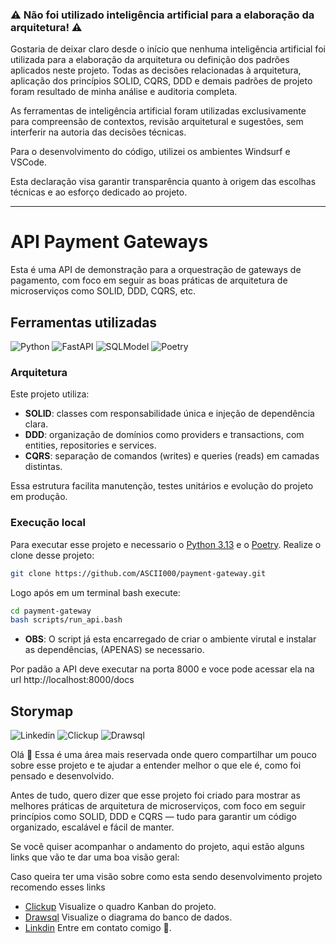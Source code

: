 <p align="center">

### ⚠️ Não foi utilizado inteligência artificial para a elaboração da arquitetura! ⚠️

Gostaria de deixar claro desde o início que nenhuma inteligência artificial foi utilizada para a elaboração da arquitetura ou definição dos padrões aplicados neste projeto. Todas as decisões relacionadas à arquitetura, aplicação dos princípios SOLID, CQRS, DDD e demais padrões de projeto foram resultado de minha análise e auditoria completa.

As ferramentas de inteligência artificial foram utilizadas exclusivamente para compreensão de contextos, revisão arquitetural e sugestões, sem interferir na autoria das decisões técnicas.

Para o desenvolvimento do código, utilizei os ambientes Windsurf e VSCode.

Esta declaração visa garantir transparência quanto à origem das escolhas técnicas e ao esforço dedicado ao projeto.

</p>


---


# API Payment Gateways

Esta é uma API de demonstração para a orquestração de gateways de pagamento, com foco em seguir as boas práticas de arquitetura de microserviços como SOLID, DDD, CQRS, etc.

## Ferramentas utilizadas

![Python](https://img.shields.io/badge/-Python-333333?style=flat&logo=python)
![FastAPI](https://img.shields.io/badge/-FastAPI-333333?style=flat&logo=fastapi)
![SQLModel](https://img.shields.io/badge/-SQLModel-333333?style=flat&logo=sqlmodel)
![Poetry](https://img.shields.io/badge/-Poetry-333333?style=flat&logo=poetry)

### Arquitetura
Este projeto utiliza:
- **SOLID**: classes com responsabilidade única e injeção de dependência clara.
- **DDD**: organização de domínios como providers e transactions, com entities, repositories e services.
- **CQRS**: separação de comandos (writes) e queries (reads) em camadas distintas.

Essa estrutura facilita manutenção, testes unitários e evolução do projeto em produção.

### Execução local
Para executar esse projeto e necessario o [Python 3.13](https://www.python.org/downloads/) e o [Poetry](https://python-poetry.org/).
Realize o clone desse projeto:

```bash
git clone https://github.com/ASCII000/payment-gateway.git
```

Logo após em um terminal bash execute:

```bash
cd payment-gateway
bash scripts/run_api.bash
```
- **OBS**: O script já esta encarregado de criar o ambiente virutal e instalar as dependências, (APENAS) se necessario.


Por padão a API deve executar na porta 8000 e voce pode acessar ela na url http://localhost:8000/docs

## Storymap
![Linkedin](https://img.shields.io/badge/-Linkedin-333333?style=flat&logo=linkedin)
![Clickup](https://img.shields.io/badge/-Clickup-333333?style=flat&logo=clickup)
![Drawsql](https://img.shields.io/badge/-Drawsql-333333?style=flat&logo=drawsql)

Olá 👋
Essa é uma área mais reservada onde quero compartilhar um pouco sobre esse projeto e te ajudar a entender melhor o que ele é, como foi pensado e desenvolvido.

Antes de tudo, quero dizer que esse projeto foi criado para mostrar as melhores práticas de arquitetura de microserviços, com foco em seguir princípios como SOLID, DDD e CQRS — tudo para garantir um código organizado, escalável e fácil de manter.

Se você quiser acompanhar o andamento do projeto, aqui estão alguns links que vão te dar uma boa visão geral:

Caso queira ter uma visão sobre como esta sendo desenvolvimento projeto recomendo esses links
- [Clickup](https://sharing.clickup.com/90131910902/b/h/6-901316707674-2/7901915786528da) Visualize o quadro Kanban do projeto.
- [Drawsql](https://drawsql.app/teams/outleep/diagrams/dev-gateway-payments) Visualize o diagrama do banco de dados.
- [Linkdin](https://www.linkedin.com/in/emerson-silva-361048266) Entre em contato comigo 🤗.